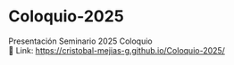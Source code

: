 # Coloquio-2025

Presentación Seminario 2025 Coloquio  
🔗 Link: https://cristobal-mejias-g.github.io/Coloquio-2025/
